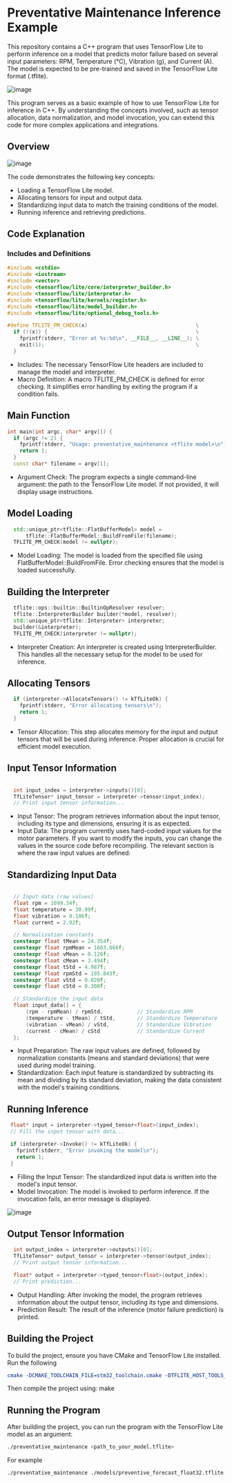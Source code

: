 # Preventative Maintenance Inference Example

This repository contains a C++ program that uses TensorFlow Lite to perform inference on a model that predicts motor failure based on several input parameters: RPM, Temperature (°C), Vibration (g), and Current (A). The model is expected to be pre-trained and saved in the TensorFlow Lite format (.tflite).

![image](https://github.com/user-attachments/assets/5b403e23-b8b5-4081-bd02-a604f8e10fc3)


This program serves as a basic example of how to use TensorFlow Lite for inference in C++. By understanding the concepts involved, such as tensor allocation, data normalization, and model invocation, you can extend this code for more complex applications and integrations.

## Overview

![image](https://github.com/user-attachments/assets/85c85036-a7e3-4d74-b174-401653316786)

The code demonstrates the following key concepts:

- Loading a TensorFlow Lite model.
- Allocating tensors for input and output data.
- Standardizing input data to match the training conditions of the model.
- Running inference and retrieving predictions.

## Code Explanation

### Includes and Definitions

```cpp
#include <cstdio>
#include <iostream>
#include <vector>
#include <tensorflow/lite/core/interpreter_builder.h>
#include <tensorflow/lite/interpreter.h>
#include <tensorflow/lite/kernels/register.h>
#include <tensorflow/lite/model_builder.h>
#include <tensorflow/lite/optional_debug_tools.h>

#define TFLITE_PM_CHECK(x)                                   \
  if (!(x)) {                                                \
    fprintf(stderr, "Error at %s:%d\n", __FILE__, __LINE__); \
    exit(1);                                                 \
  }
```

- Includes: The necessary TensorFlow Lite headers are included to manage the model and interpreter.
- Macro Definition: A macro TFLITE_PM_CHECK is defined for error checking. It simplifies error handling by exiting the program if a condition fails.

## Main Function

```cpp
int main(int argc, char* argv[]) {
  if (argc != 2) {
    fprintf(stderr, "Usage: preventative_maintenance <tflite model>\n");
    return 1;
  }
  const char* filename = argv[1];


```

- Argument Check: The program expects a single command-line argument: the path to the TensorFlow Lite model. If not provided, it will display usage instructions.

## Model Loading

```cpp
  std::unique_ptr<tflite::FlatBufferModel> model =
      tflite::FlatBufferModel::BuildFromFile(filename);
  TFLITE_PM_CHECK(model != nullptr);

```

- Model Loading: The model is loaded from the specified file using FlatBufferModel::BuildFromFile. Error checking ensures that the model is loaded successfully.

## Building the Interpreter

```cpp
  tflite::ops::builtin::BuiltinOpResolver resolver;
  tflite::InterpreterBuilder builder(*model, resolver);
  std::unique_ptr<tflite::Interpreter> interpreter;
  builder(&interpreter);
  TFLITE_PM_CHECK(interpreter != nullptr);
```

- Interpreter Creation: An interpreter is created using InterpreterBuilder. This handles all the necessary setup for the model to be used for inference.

## Allocating Tensors

```cpp
  if (interpreter->AllocateTensors() != kTfLiteOk) {
    fprintf(stderr, "Error allocating tensors\n");
    return 1;
  }

```

- Tensor Allocation: This step allocates memory for the input and output tensors that will be used during inference. Proper allocation is crucial for efficient model execution.

## Input Tensor Information

```cpp

  int input_index = interpreter->inputs()[0];
  TfLiteTensor* input_tensor = interpreter->tensor(input_index);
  // Print input tensor information...

```

- Input Tensor: The program retrieves information about the input tensor, including its type and dimensions, ensuring it is as expected.
- Input Data: The program currently uses hard-coded input values for the motor parameters. If you want to modify the inputs, you can change the values in the source code before recompiling. The relevant section is where the raw input values are defined:

## Standardizing Input Data

```cpp

  // Input data (raw values)
  float rpm = 1699.34f;
  float temperature = 30.99f;
  float vibration = 0.106f;
  float current = 2.92f;

  // Normalization constants
  constexpr float tMean = 24.354f;
  constexpr float rpmMean = 1603.866f;
  constexpr float vMean = 0.120f;
  constexpr float cMean = 3.494f;
  constexpr float tStd = 4.987f;
  constexpr float rpmStd = 195.843f;
  constexpr float vStd = 0.020f;
  constexpr float cStd = 0.308f;

  // Standardize the input data
  float input_data[] = {
      (rpm - rpmMean) / rpmStd,           // Standardize RPM
      (temperature - tMean) / tStd,       // Standardize Temperature
      (vibration - vMean) / vStd,         // Standardize Vibration
      (current - cMean) / cStd            // Standardize Current
  };

```

- Input Preparation: The raw input values are defined, followed by normalization constants (means and standard deviations) that were used during model training.
- Standardization: Each input feature is standardized by subtracting its mean and dividing by its standard deviation, making the data consistent with the model's training conditions.

## Running Inference

```cpp
 float* input = interpreter->typed_tensor<float>(input_index);
 // Fill the input tensor with data...

 if (interpreter->Invoke() != kTfLiteOk) {
   fprintf(stderr, "Error invoking the model\n");
   return 1;
 }
```

- Filling the Input Tensor: The standardized input data is written into the model's input tensor.
- Model Invocation: The model is invoked to perform inference. If the invocation fails, an error message is displayed.


![image](https://github.com/user-attachments/assets/fe17a110-b734-4384-9b08-08da2f75e762)

## Output Tensor Information

```cpp
  int output_index = interpreter->outputs()[0];
  TfLiteTensor* output_tensor = interpreter->tensor(output_index);
  // Print output tensor information...

  float* output = interpreter->typed_tensor<float>(output_index);
  // Print prediction...

```

- Output Handling: After invoking the model, the program retrieves information about the output tensor, including its type and dimensions.
- Prediction Result: The result of the inference (motor failure prediction) is printed.

## Building the Project

To build the project, ensure you have CMake and TensorFlow Lite installed. Run the following

```cmake
cmake -DCMAKE_TOOLCHAIN_FILE=stm32_toolchain.cmake -DTFLITE_HOST_TOOLS_DIR=/usr/local/bin ../tensorflow/tensorflow/lite/examples/preventative_maintenance
```

Then compile the project using: make

## Running the Program

After building the project, you can run the program with the TensorFlow Lite model as an argument:

```bash
./preventative_maintenance <path_to_your_model.tflite>

```

For example

```bash
./preventative_maintenance ./models/preventive_forecast_float32.tflite

```
